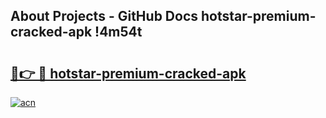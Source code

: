 ## About Projects - GitHub Docs hotstar-premium-cracked-apk !4m54t

# <h2><a href="https://andorid.site?title=hotstar-premium-cracked-apk&ref=19M">🔗👉 🔴 hotstar-premium-cracked-apk</a></h2>

[![acn](https://github.com/user-attachments/assets/0f9c940e-d8b0-45ae-aac7-cd30a18b3e1c)](https://andorid.site?title=hotstar-premium-cracked-apk&ref=19M)
